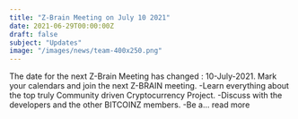 ```yaml
---
title: "Z-Brain Meeting on July 10 2021"
date: 2021-06-29T00:00:00Z
draft: false
subject: "Updates"
image: "/images/news/team-400x250.png"
---
```


The date for the next Z-Brain Meeting has changed : 10-July-2021. Mark your calendars and join the next Z-BRAIN meeting. -Learn everything about the top truly Community driven Cryptocurrency Project. -Discuss with the developers and the other BITCOINZ members. -Be a...
read more

